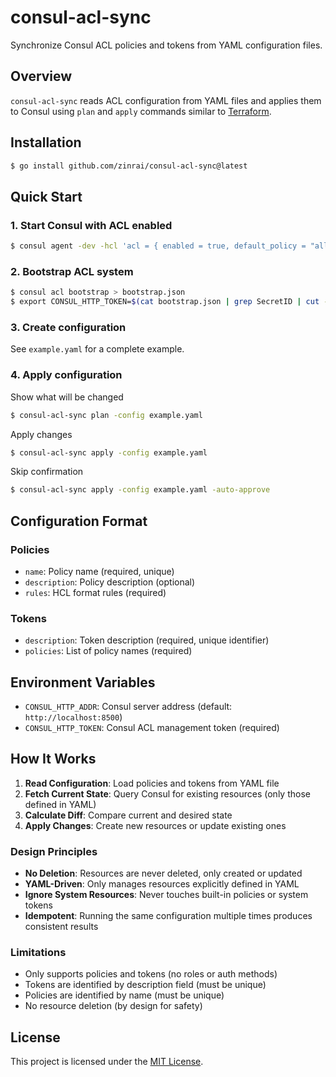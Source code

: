 # consul-acl-sync

Synchronize Consul ACL policies and tokens from YAML configuration files.

## Overview

`consul-acl-sync` reads ACL configuration from YAML files and applies them to Consul using `plan` and `apply` commands similar to [Terraform](https://developer.hashicorp.com/terraform).

## Installation

```bash
$ go install github.com/zinrai/consul-acl-sync@latest
```

## Quick Start

### 1. Start Consul with ACL enabled

```bash
$ consul agent -dev -hcl 'acl = { enabled = true, default_policy = "allow" }'
```

### 2. Bootstrap ACL system

```bash
$ consul acl bootstrap > bootstrap.json
$ export CONSUL_HTTP_TOKEN=$(cat bootstrap.json | grep SecretID | cut -d'"' -f4)
```

### 3. Create configuration

See `example.yaml` for a complete example.

### 4. Apply configuration

Show what will be changed

```bash
$ consul-acl-sync plan -config example.yaml
```

Apply changes

```bash
$ consul-acl-sync apply -config example.yaml
```

Skip confirmation

```bash
$ consul-acl-sync apply -config example.yaml -auto-approve
```

## Configuration Format

### Policies

- `name`: Policy name (required, unique)
- `description`: Policy description (optional)
- `rules`: HCL format rules (required)

### Tokens

- `description`: Token description (required, unique identifier)
- `policies`: List of policy names (required)

## Environment Variables

- `CONSUL_HTTP_ADDR`: Consul server address (default: `http://localhost:8500`)
- `CONSUL_HTTP_TOKEN`: Consul ACL management token (required)

## How It Works

1. **Read Configuration**: Load policies and tokens from YAML file
2. **Fetch Current State**: Query Consul for existing resources (only those defined in YAML)
3. **Calculate Diff**: Compare current and desired state
4. **Apply Changes**: Create new resources or update existing ones

### Design Principles

- **No Deletion**: Resources are never deleted, only created or updated
- **YAML-Driven**: Only manages resources explicitly defined in YAML
- **Ignore System Resources**: Never touches built-in policies or system tokens
- **Idempotent**: Running the same configuration multiple times produces consistent results

### Limitations

- Only supports policies and tokens (no roles or auth methods)
- Tokens are identified by description field (must be unique)
- Policies are identified by name (must be unique)
- No resource deletion (by design for safety)

## License

This project is licensed under the [MIT License](./LICENSE).
